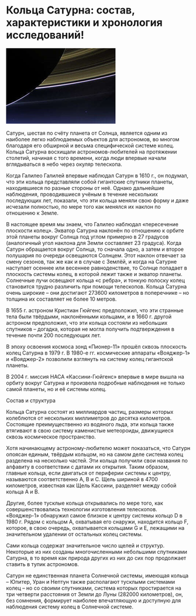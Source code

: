 # Кольца Сатурна: состав, характеристики и хронология исследований!

![img](./1221.jpg)

Сатурн, шестая по счёту планета от Солнца, является одним из наиболее легко наблюдаемых объектов для астрономов, во многом благодаря его обширной и весьма специфической системе колец. Кольца Сатурна восхищали астрономов-любителей на протяжении столетий, начиная с того времени, когда люди впервые начали вглядываться в небо через окуляр телескопа.

Когда Галилео Галилей впервые наблюдал Сатурн в 1610 г., он подумал, что эти кольца представляли собой гигантские спутники планеты, находившиеся по разные стороны от неё. Однако дальнейшие наблюдения, проводившиеся учёным в течение нескольких последующих лет, показали, что эти кольца меняли свою форму и даже исчезали полностью, по мере того как менялся их наклон по отношению к Земле.

В настоящее время мы знаем, что Галилео наблюдал «пересечение плоскости колец». Экватор Сатурна наклонён по отношению к орбите этой планеты вокруг Солнца под углом примерно в 27 градусов (аналогичный угол наклона для Земли составляет 23 градуса). Когда Сатурн обращается вокруг Солнца, то сначала одно, а затем и второе полушария по очереди освещаются Солнцем. Этот наклон отвечает за смену сезонов, так же как и в случае с Землёй, и когда на Сатурне наступает осеннее или весеннее равноденствие, то Солнце попадает в плоскость системы колец, в которой лежит также и экватор планеты. Солнечные лучи освещают кольца «с ребра», и тонкую полоску колец становится трудно различить при помощи телескопов. Кольца Сатурна очень широкие – они достигают 273600 километров в поперечнике – но толщина их составляет не более 10 метров.

В 1655 г. астроном Кристиан Гюйгенс предположил, что эти странные тела были твёрдыми, наклонёнными кольцами, и в 1660 г. другой астроном предположил, что эти кольца состояли из небольших спутников – догадка, которая не могла получить подтверждения в течение почти 200 последующих лет.

В эпоху освоения космоса зонд «Пионер-11» прошёл сквозь плоскость колец Сатурна в 1979 г. В 1980-е гг. космические аппараты «Вояджер-1» и «Вояджер-2» позволили взглянуть на систему колец гигантской планеты.

В 2004 г. миссия НАСА «Кассини-Гюйгенс» впервые в мире вышла на орбиту вокруг Сатурна и произвела подробные наблюдения не только самой планеты, но и её системы колец.

Состав и структура

Кольца Сатурна состоят из миллиардов частиц, размеры которых колеблются от нескольких миллиметров до десятка километров. Состоящие преимущественно из водяного льда, эти кольца также втягивают в свою систему каменистые метеороиды, движущиеся сквозь космическое пространство.

Хотя начинающему астроному-любителю может показаться, что Сатурн опоясан единым, твёрдым кольцом, но на самом деле система колец разделена на несколько частей. Эти кольца получили свои названия по алфавиту в соответствии с датами их открытия. Таким образом, главные кольца, если двигаться от периферии системы к центру, называются соответственно A, B и С. Щель шириной в 4700 километров, известная как Щель Кассини, разделяет между собой кольца A и B.

Другие, более тусклые кольца открывались по мере того, как совершенствовались технологии изготовления телескопов. «Вояджер-1» обнаружил самое близкое к центру системы кольцо D в 1980 г. Рядом с кольцом А, охватывая его снаружи, находится кольцо F, которое, в свою очередь, охватывается кольцами G и E, лежащими на значительном удалении от остальных колец системы.

Сами кольца содержат значительное число щелей и структур. Некоторые из них созданы многочисленными небольшими спутниками Сатурна, в то время как природа других из них до сих пор продолжает ставить в тупик астрономов.

Сатурн не единственная планета Солнечной системы, имеющая кольца – Юпитер, Уран и Нептун также располагают тусклыми системами колец – но со своими спутниками, система которых простирается на три четверти расстояния от Земли до Луны (282000 километров), он, без сомнения, формирует наиболее впечатляющую и доступную для наблюдения систему колец в Солнечной системе.
